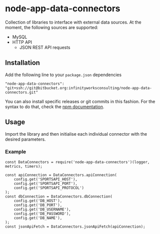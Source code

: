 # node-app-data-connectors

Collection of libraries to interface with external data sources. At the moment, the following sources are supported:

- MySQL
- HTTP API
    - JSON REST API requests

## Installation

Add the following line to your `package.json` dependencies

```
"node-app-data-connectors": "git+ssh://git@bitbucket.org:infinityworksconsulting/node-app-data-connectors.git"
```

You can also install specific releases or git commits in this fashion. For the syntax to do that, check the [npm documentation](https://docs.npmjs.com/files/package.json#git-urls-as-dependencies).

## Usage

Import the library and then initialise each individual connector with the desired parameters.

### Example

```
const DataConnectors = require('node-app-data-connectors')(logger, metrics, timers);

const apiConnection = DataConnectors.apiConnection(
    config.get('SPORTSAPI_HOST'),
    config.get('SPORTSAPI_PORT'),
    config.get('SPORTSAPI_PROTOCOL')
);
const dbConnection = DataConnectors.dbConnection(
    config.get('DB_HOST'),
    config.get('DB_PORT'),
    config.get('DB_USERNAME'),
    config.get('DB_PASSWORD'),
    config.get('DB_NAME'),
);
const jsonApiFetch = DataConnectors.jsonApiFetch(apiConnection);
```
